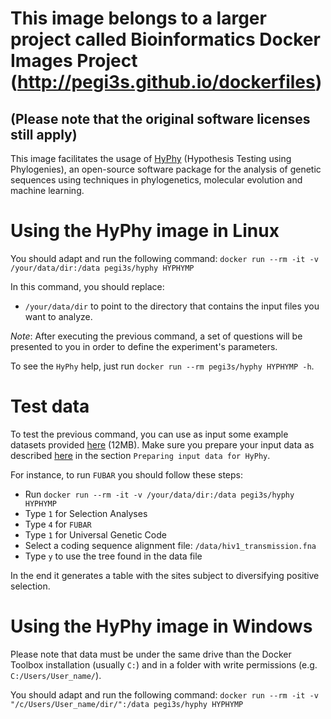 # This image belongs to a larger project called Bioinformatics Docker Images Project (http://pegi3s.github.io/dockerfiles)
## (Please note that the original software licenses still apply)

This image facilitates the usage of [HyPhy](https://stevenweaver.github.io/hyphy-site/) (Hypothesis Testing using Phylogenies), an open-source software package for the analysis of genetic sequences using techniques in phylogenetics, molecular evolution and machine learning.

# Using the HyPhy image in Linux
You should adapt and run the following command: `docker run --rm -it -v /your/data/dir:/data pegi3s/hyphy HYPHYMP`

In this command, you should replace:
- `/your/data/dir` to point to the directory that contains the input files you want to analyze.

*Note*: After executing the previous command, a set of questions will be presented to you in order to define the experiment's parameters.

To see the `HyPhy` help, just run `docker run --rm pegi3s/hyphy HYPHYMP -h`.

# Test data
To test the previous command, you can use as input some example datasets provided [here](https://github.com/veg/hyphy-site/blob/master/docs/tutorials/files/tutorial_data.zip?raw=true) (12MB). Make sure you prepare your input data as described [here](http://hyphy.org/tutorials/CL-prompt-tutorial/) in the section `Preparing input data for HyPhy`.

For instance, to run `FUBAR` you should follow these steps:

- Run `docker run --rm -it -v /your/data/dir:/data pegi3s/hyphy HYPHYMP`
- Type `1` for Selection Analyses
- Type `4` for `FUBAR`
- Type `1` for Universal Genetic Code
- Select a coding sequence alignment file: `/data/hiv1_transmission.fna`
- Type `y` to use the tree found in the data file

In the end it generates a table with the sites subject to diversifying positive selection.

# Using the HyPhy image in Windows

Please note that data must be under the same drive than the Docker Toolbox installation (usually `C:`) and in a folder with write permissions (e.g. `C:/Users/User_name/`).

You should adapt and run the following command: `docker run --rm -it -v "/c/Users/User_name/dir/":/data pegi3s/hyphy HYPHYMP`
